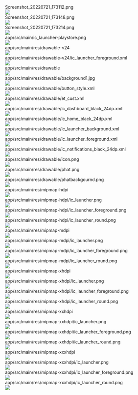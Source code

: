 Screenshot_20220721_173112.png  
<img src="https://github.com/azuredragon3000/googleconsole_tracnghiemphatgiao_app118/blob/master/Screenshot_20220721_173112.png" />   
Screenshot_20220721_173148.png  
<img src="https://github.com/azuredragon3000/googleconsole_tracnghiemphatgiao_app118/blob/master/Screenshot_20220721_173148.png" />   
Screenshot_20220721_173214.png  
<img src="https://github.com/azuredragon3000/googleconsole_tracnghiemphatgiao_app118/blob/master/Screenshot_20220721_173214.png" />   
app/src/main/ic_launcher-playstore.png  
<img src="https://github.com/azuredragon3000/googleconsole_tracnghiemphatgiao_app118/blob/master/app/src/main/ic_launcher-playstore.png" />   
app/src/main/res/drawable-v24  
<img src="https://github.com/azuredragon3000/googleconsole_tracnghiemphatgiao_app118/blob/master/app/src/main/res/drawable-v24" />   
app/src/main/res/drawable-v24/ic_launcher_foreground.xml  
<img src="https://github.com/azuredragon3000/googleconsole_tracnghiemphatgiao_app118/blob/master/app/src/main/res/drawable-v24/ic_launcher_foreground.xml" />   
app/src/main/res/drawable  
<img src="https://github.com/azuredragon3000/googleconsole_tracnghiemphatgiao_app118/blob/master/app/src/main/res/drawable" />   
app/src/main/res/drawable/background1.jpg  
<img src="https://github.com/azuredragon3000/googleconsole_tracnghiemphatgiao_app118/blob/master/app/src/main/res/drawable/background1.jpg" />   
app/src/main/res/drawable/button_style.xml  
<img src="https://github.com/azuredragon3000/googleconsole_tracnghiemphatgiao_app118/blob/master/app/src/main/res/drawable/button_style.xml" />   
app/src/main/res/drawable/et_cust.xml  
<img src="https://github.com/azuredragon3000/googleconsole_tracnghiemphatgiao_app118/blob/master/app/src/main/res/drawable/et_cust.xml" />   
app/src/main/res/drawable/ic_dashboard_black_24dp.xml  
<img src="https://github.com/azuredragon3000/googleconsole_tracnghiemphatgiao_app118/blob/master/app/src/main/res/drawable/ic_dashboard_black_24dp.xml" />   
app/src/main/res/drawable/ic_home_black_24dp.xml  
<img src="https://github.com/azuredragon3000/googleconsole_tracnghiemphatgiao_app118/blob/master/app/src/main/res/drawable/ic_home_black_24dp.xml" />   
app/src/main/res/drawable/ic_launcher_background.xml  
<img src="https://github.com/azuredragon3000/googleconsole_tracnghiemphatgiao_app118/blob/master/app/src/main/res/drawable/ic_launcher_background.xml" />   
app/src/main/res/drawable/ic_launcher_foreground.xml  
<img src="https://github.com/azuredragon3000/googleconsole_tracnghiemphatgiao_app118/blob/master/app/src/main/res/drawable/ic_launcher_foreground.xml" />   
app/src/main/res/drawable/ic_notifications_black_24dp.xml  
<img src="https://github.com/azuredragon3000/googleconsole_tracnghiemphatgiao_app118/blob/master/app/src/main/res/drawable/ic_notifications_black_24dp.xml" />   
app/src/main/res/drawable/icon.png  
<img src="https://github.com/azuredragon3000/googleconsole_tracnghiemphatgiao_app118/blob/master/app/src/main/res/drawable/icon.png" />   
app/src/main/res/drawable/phat.png  
<img src="https://github.com/azuredragon3000/googleconsole_tracnghiemphatgiao_app118/blob/master/app/src/main/res/drawable/phat.png" />   
app/src/main/res/drawable/phatbackgournd.png  
<img src="https://github.com/azuredragon3000/googleconsole_tracnghiemphatgiao_app118/blob/master/app/src/main/res/drawable/phatbackgournd.png" />   
app/src/main/res/mipmap-hdpi  
<img src="https://github.com/azuredragon3000/googleconsole_tracnghiemphatgiao_app118/blob/master/app/src/main/res/mipmap-hdpi" />   
app/src/main/res/mipmap-hdpi/ic_launcher.png  
<img src="https://github.com/azuredragon3000/googleconsole_tracnghiemphatgiao_app118/blob/master/app/src/main/res/mipmap-hdpi/ic_launcher.png" />   
app/src/main/res/mipmap-hdpi/ic_launcher_foreground.png  
<img src="https://github.com/azuredragon3000/googleconsole_tracnghiemphatgiao_app118/blob/master/app/src/main/res/mipmap-hdpi/ic_launcher_foreground.png" />   
app/src/main/res/mipmap-hdpi/ic_launcher_round.png  
<img src="https://github.com/azuredragon3000/googleconsole_tracnghiemphatgiao_app118/blob/master/app/src/main/res/mipmap-hdpi/ic_launcher_round.png" />   
app/src/main/res/mipmap-mdpi  
<img src="https://github.com/azuredragon3000/googleconsole_tracnghiemphatgiao_app118/blob/master/app/src/main/res/mipmap-mdpi" />   
app/src/main/res/mipmap-mdpi/ic_launcher.png  
<img src="https://github.com/azuredragon3000/googleconsole_tracnghiemphatgiao_app118/blob/master/app/src/main/res/mipmap-mdpi/ic_launcher.png" />   
app/src/main/res/mipmap-mdpi/ic_launcher_foreground.png  
<img src="https://github.com/azuredragon3000/googleconsole_tracnghiemphatgiao_app118/blob/master/app/src/main/res/mipmap-mdpi/ic_launcher_foreground.png" />   
app/src/main/res/mipmap-mdpi/ic_launcher_round.png  
<img src="https://github.com/azuredragon3000/googleconsole_tracnghiemphatgiao_app118/blob/master/app/src/main/res/mipmap-mdpi/ic_launcher_round.png" />   
app/src/main/res/mipmap-xhdpi  
<img src="https://github.com/azuredragon3000/googleconsole_tracnghiemphatgiao_app118/blob/master/app/src/main/res/mipmap-xhdpi" />   
app/src/main/res/mipmap-xhdpi/ic_launcher.png  
<img src="https://github.com/azuredragon3000/googleconsole_tracnghiemphatgiao_app118/blob/master/app/src/main/res/mipmap-xhdpi/ic_launcher.png" />   
app/src/main/res/mipmap-xhdpi/ic_launcher_foreground.png  
<img src="https://github.com/azuredragon3000/googleconsole_tracnghiemphatgiao_app118/blob/master/app/src/main/res/mipmap-xhdpi/ic_launcher_foreground.png" />   
app/src/main/res/mipmap-xhdpi/ic_launcher_round.png  
<img src="https://github.com/azuredragon3000/googleconsole_tracnghiemphatgiao_app118/blob/master/app/src/main/res/mipmap-xhdpi/ic_launcher_round.png" />   
app/src/main/res/mipmap-xxhdpi  
<img src="https://github.com/azuredragon3000/googleconsole_tracnghiemphatgiao_app118/blob/master/app/src/main/res/mipmap-xxhdpi" />   
app/src/main/res/mipmap-xxhdpi/ic_launcher.png  
<img src="https://github.com/azuredragon3000/googleconsole_tracnghiemphatgiao_app118/blob/master/app/src/main/res/mipmap-xxhdpi/ic_launcher.png" />   
app/src/main/res/mipmap-xxhdpi/ic_launcher_foreground.png  
<img src="https://github.com/azuredragon3000/googleconsole_tracnghiemphatgiao_app118/blob/master/app/src/main/res/mipmap-xxhdpi/ic_launcher_foreground.png" />   
app/src/main/res/mipmap-xxhdpi/ic_launcher_round.png  
<img src="https://github.com/azuredragon3000/googleconsole_tracnghiemphatgiao_app118/blob/master/app/src/main/res/mipmap-xxhdpi/ic_launcher_round.png" />   
app/src/main/res/mipmap-xxxhdpi  
<img src="https://github.com/azuredragon3000/googleconsole_tracnghiemphatgiao_app118/blob/master/app/src/main/res/mipmap-xxxhdpi" />   
app/src/main/res/mipmap-xxxhdpi/ic_launcher.png  
<img src="https://github.com/azuredragon3000/googleconsole_tracnghiemphatgiao_app118/blob/master/app/src/main/res/mipmap-xxxhdpi/ic_launcher.png" />   
app/src/main/res/mipmap-xxxhdpi/ic_launcher_foreground.png  
<img src="https://github.com/azuredragon3000/googleconsole_tracnghiemphatgiao_app118/blob/master/app/src/main/res/mipmap-xxxhdpi/ic_launcher_foreground.png" />   
app/src/main/res/mipmap-xxxhdpi/ic_launcher_round.png  
<img src="https://github.com/azuredragon3000/googleconsole_tracnghiemphatgiao_app118/blob/master/app/src/main/res/mipmap-xxxhdpi/ic_launcher_round.png" />   
